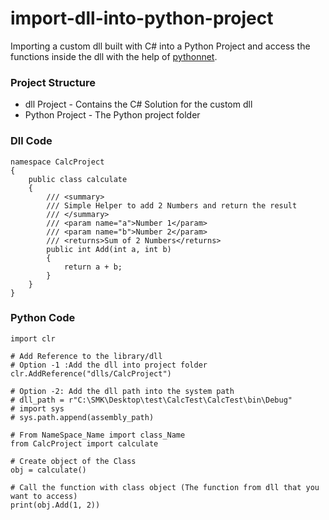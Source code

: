 # import-dll-into-python-project
Importing a custom dll built with C# into a Python Project and access the functions inside the dll with the help of [pythonnet](https://pypi.org/project/pythonnet/).

### Project Structure
* dll Project - Contains the C# Solution for the custom dll <br>
* Python Project - The Python project folder

### Dll Code
```
namespace CalcProject
{
    public class calculate
    {
        /// <summary>
        /// Simple Helper to add 2 Numbers and return the result
        /// </summary>
        /// <param name="a">Number 1</param>
        /// <param name="b">Number 2</param>
        /// <returns>Sum of 2 Numbers</returns>
        public int Add(int a, int b)
        {
            return a + b;
        }
    }
}
```

### Python Code
```
import clr

# Add Reference to the library/dll
# Option -1 :Add the dll into project folder
clr.AddReference("dlls/CalcProject")

# Option -2: Add the dll path into the system path
# dll_path = r"C:\SMK\Desktop\test\CalcTest\CalcTest\bin\Debug"
# import sys
# sys.path.append(assembly_path)

# From NameSpace_Name import class_Name
from CalcProject import calculate

# Create object of the Class
obj = calculate()

# Call the function with class object (The function from dll that you want to access)
print(obj.Add(1, 2))
```
